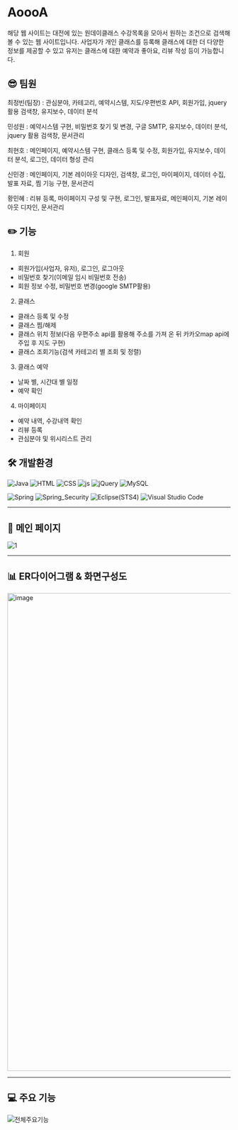 # AoooA
해당 웹 사이트는 대전에 있는 원데이클래스 수강목록을 모아서 원하는 조건으로 검색해 볼 수 있는 웹 사이트입니다. 사업자가 개인 클래스를 등록해 클래스에 대한 더 다양한 정보를 제공할 수 있고 유저는 클래스에 대한 예약과 좋아요, 리뷰 작성 등이 가능합니다. 

## 😎 팀원
최정빈(팀장)	: 관심분야, 카테고리, 예약시스템, 지도/우편번호 API, 회원가입, jquery 활용 검색창, 유지보수, 데이터 분석

민성원	: 예약시스템 구현, 비밀번호 찾기 및 변경, 구글 SMTP, 유지보수, 데이터 분석, jquery 활용 검색창, 문서관리

최현호	: 메인페이지, 예약시스템 구현, 클래스 등록 및 수정, 회원가입, 유지보수, 데이터 분석, 로그인, 데이터 형성 관리 

신민경	: 메인페이지, 기본 레이아웃 디자인, 검색창, 로그인, 마이페이지, 데이터 수집, 발표 자료, 찜 기능 구현, 문서관리

황민혜	: 리뷰 등록, 마이페이지 구성 및 구현, 로그인, 발표자료, 메인페이지, 기본 레이아웃 디자인, 문서관리

## ✏️ 기능
1. 회원
- 회원가입(사업자, 유저), 로그인, 로그아웃
- 비밀번호 찾기(이메일 임시 비밀번호 전송)
- 회원 정보 수정, 비밀번호 변경(google SMTP활용)
2. 클래스
- 클래스 등록 및 수정
- 클래스 찜/해제
- 클래스 위치 정보(다음 우편주소 api를 활용해 주소를 가져 온 뒤 카카오map api에 주입 후 지도 구현)
- 클래스 조회기능(검색 카테고리 별 조회 및 정렬) 
3. 클래스 예약
- 날짜 별, 시간대 별 일정
- 예약 확인
4. 마이페이지
- 예약 내역, 수강내역 확인
- 리뷰 등록
- 관심분야 및 위시리스트 관리

## 🛠️ 개발환경
![Java](https://img.shields.io/badge/Java-ED8B00?style=for-the-badge&logo=openjdk&logoColor=white)
![HTML](https://img.shields.io/badge/HTML-239120?style=for-the-badge&logo=html5&logoColor=white)
![CSS](https://img.shields.io/badge/CSS-239120?&style=for-the-badge&logo=css3&logoColor=white)
![js](https://img.shields.io/badge/JavaScript-F7DF1E?style=for-the-badge&logo=JavaScript&logoColor=white)
![jQuery](https://img.shields.io/badge/jQuery-0769AD?style=for-the-badge&logo=jquery&logoColor=white)
![MySQL](https://img.shields.io/badge/MySQL-005C84?style=for-the-badge&logo=mysql&logoColor=white)

![Spring](https://img.shields.io/badge/Spring-6DB33F?style=for-the-badge&logo=spring&logoColor=white)
![Spring_Security](https://img.shields.io/badge/Spring_Security-6DB33F?style=for-the-badge&logo=Spring-Security&logoColor=white)
![Eclipse(STS4)](https://img.shields.io/badge/Eclipse-2C2255?style=for-the-badge&logo=eclipse&logoColor=white)
![Visual Studio Code](https://img.shields.io/badge/Visual_Studio_Code-0078D4?style=for-the-badge&logo=visual%20studio%20code&logoColor=white)

----

## 📜 메인 페이지
![1](https://github.com/Choijb01/AoooA/assets/144335734/739acb8f-751e-4361-aef1-7800d74a65b8)

----

## 📊 ER다이어그램 & 화면구성도
<img width="1078" alt="image" src="https://github.com/Choijb01/AoooA/assets/144335734/b0699594-52be-41f1-aa94-0f936504fe01">

----

## 💻 주요 기능
![전체주요기능](https://github.com/Choijb01/AoooA/assets/144335734/0d9df658-07a1-41f1-af19-e1391a5107cb)




